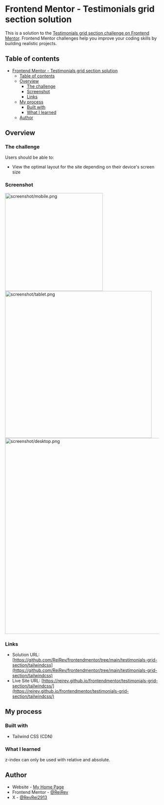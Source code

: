 # Frontend Mentor - Testimonials grid section solution

This is a solution to the [Testimonials grid section challenge on Frontend Mentor](https://www.frontendmentor.io/challenges/testimonials-grid-section-Nnw6J7Un7). Frontend Mentor challenges help you improve your coding skills by building realistic projects. 

## Table of contents

- [Frontend Mentor - Testimonials grid section solution](#frontend-mentor---testimonials-grid-section-solution)
  - [Table of contents](#table-of-contents)
  - [Overview](#overview)
    - [The challenge](#the-challenge)
    - [Screenshot](#screenshot)
    - [Links](#links)
  - [My process](#my-process)
    - [Built with](#built-with)
    - [What I learned](#what-i-learned)
  - [Author](#author)

## Overview

### The challenge

Users should be able to:

- View the optimal layout for the site depending on their device's screen size

### Screenshot

<img src="screenshot/mobile.png" alt="screenshot/mobile.png" width="320px" /><br/>
<img src="screenshot/tablet.png" alt="screenshot/tablet.png" width="480px" /><br/>
<img src="screenshot/desktop.png" alt="screenshot/desktop.png" width="640px" />

### Links

- Solution URL: [https://github.com/ReiRev/frontendmentor/tree/main/testimonials-grid-section/tailwindcss](https://github.com/ReiRev/frontendmentor/tree/main/testimonials-grid-section/tailwindcss)
- Live Site URL: [https://reirev.github.io/frontendmentor/testimonials-grid-section/tailwindcss/](https://reirev.github.io/frontendmentor/testimonials-grid-section/tailwindcss/)

## My process

### Built with

- Tailwind CSS (CDN)

### What I learned

z-index can only be used with relative and absolute.

## Author

- Website - [My Home Page](https://reirev.net/)
- Frontend Mentor - [@ReiRev](https://www.frontendmentor.io/profile/ReiRev)
- X - [@RevRei2913](https://www.twitter.com/RevRei2913)
